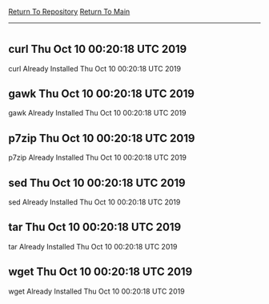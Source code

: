 [Return To Repository](https://github.com/deathbybandaid/piholeparser/)
[Return To Main](https://github.com/deathbybandaid/piholeparser/blob/master/RecentRunLogs/Mainlog.md)
____________________________________
# 
## curl Thu Oct 10 00:20:18 UTC 2019
curl Already Installed Thu Oct 10 00:20:18 UTC 2019
## gawk Thu Oct 10 00:20:18 UTC 2019
gawk Already Installed Thu Oct 10 00:20:18 UTC 2019
## p7zip Thu Oct 10 00:20:18 UTC 2019
p7zip Already Installed Thu Oct 10 00:20:18 UTC 2019
## sed Thu Oct 10 00:20:18 UTC 2019
sed Already Installed Thu Oct 10 00:20:18 UTC 2019
## tar Thu Oct 10 00:20:18 UTC 2019
tar Already Installed Thu Oct 10 00:20:18 UTC 2019
## wget Thu Oct 10 00:20:18 UTC 2019
wget Already Installed Thu Oct 10 00:20:18 UTC 2019
